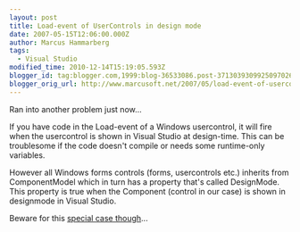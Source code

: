 ```yaml
---
layout: post
title: Load-event of UserControls in design mode
date: 2007-05-15T12:06:00.000Z
author: Marcus Hammarberg
tags:
  - Visual Studio
modified_time: 2010-12-14T15:19:05.593Z
blogger_id: tag:blogger.com,1999:blog-36533086.post-3713039309925097026
blogger_orig_url: http://www.marcusoft.net/2007/05/load-event-of-usercontrols-in-design.html
---
```



Ran into another problem just now...

If you have code in the Load-event of a Windows <span
id="SPELLING_ERROR_0" class="blsp-spelling-error">usercontrol, it
will fire when the usercontrol is shown in Visual Studio
at design-time. This can be troublesome if the code doesn't compile or
needs some runtime-only variables.

However all Windows forms controls (forms, usercontrols etc.) inherits from
ComponentModel which in turn has a
property that's called DesignMode. This property is true
when the Component (control in our case) is shown in designmode in
Visual Studio.

Beware for this [special case
though](http://dotnetjunkies.com/WebLog/mjordan/archive/2003/12/01/4117.aspx)...
